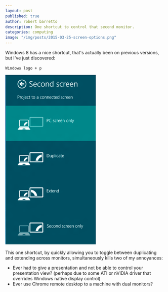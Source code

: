 ```yaml
---
layout: post
published: true
author: robert barretto
description: One shortcut to control that second monitor.
categories: computing
image: "/img/posts/2015-03-25-screen-options.png"
---
```


Windows 8 has a nice shortcut, that's actually been on previous versions, but I've just discovered:

`Windows logo + p`


![](/img/posts/2015-03-25-screen-options.png)


This one shortcut, by quickly allowing you to toggle between duplicating and extending across monitors, simultaneously kills two of my annoyances:

* Ever had to give a presentation and not be able to control your presentation view? (perhaps due to some ATI or nVIDIA driver that overrides Windows native display control) 
* Ever use Chrome remote desktop to a machine with dual monitors?